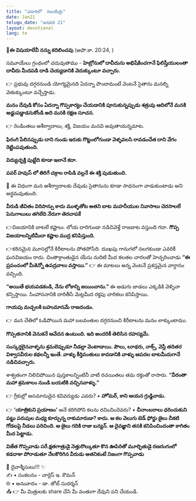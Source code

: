 ```yaml
---
title: "ఎడారిలో  సెలయేర్లు"
date: Jan21
telugu_date: "జనవరి 21"
layout: devotional
lang: te
---
```


**📖ఈ విషయాలేవీ నన్ను కదిలించవు**
 (అపొ.కా. 20:24, )

సమూయేలు గ్రంథంలో చదువుతాము - 
**హెబ్రోనులో దావీదును అభిషేకించగానే ఫిలిష్తీయులంతా దావీదు మీదపడి దాడి చెయ్యడానికి వెదుక్కుంటూ వచ్చారు.**

👉 ప్రభువు దగ్గరనుండి యోగ్యమైనది ఏదన్నా పొందామంటే వెంటనే సైతాను మనల్ని వెతుక్కుంటూ వచ్చేస్తాడు.

**మనం దేవుడి కోసం ఏదన్నా గొప్పకార్యం చేయడానికి పూనుకున్నప్పుడు శత్రువు ఆదిలోనే మనకి అడ్డుపడ్డాడనుకోండి అది మనకి రక్షణ సూచన.**

👉 రెండింతలు ఆశీర్వాదాలు, శక్తి, విజయం మనవి అవుతాయన్నమాట. 

**ఫిరంగి పేలినప్పుడు దాని గుండు ఇరుకు గొట్టంలోగుండా వెళ్ళవలసి రావడంచేత దాని వేగం రెట్టింపవుతుంది.**

 **విద్యుచ్ఛక్తి పుట్టేది కూడా ఇలానే కదా.**

 **పవర్ హవుస్ లో తిరిగే చక్రాల రాపిడి వల్లనే ఈ శక్తి పుడుతుంది.**

🔺 ఈ విధంగా మన ఆశీర్వాదాలకు దేవుడు సైతానును కూడా సాధనంగా వాడుకుంటాడు అని అర్థమవుతుంది.

**వీరుడి జీవితం విరిపాన్పు కాదు**
 **ముళ్ళతోట అతని బాట**
 **మహనీయుల నివాసాలు చెరసాలలే**
 **పెనుగాలులు తగిలేది నేరుగా తెరచాపకే**

👉విజయానికి బాటలే కష్టాలు. లోయ దారిగుండా నడిచివెళ్తే రాజబాట వస్తుంది గదా. 
**గొప్ప విజయాలన్నిటిమీదా కష్టాల ముద్ర కనిపిస్తుంది.** 

👉కఠినమైన మూసల్లోనే కిరీటాలను పోతపోసేది. దుఃఖపు గానుగలో నలగకుండా ఎవరికీ ఘనవిజయం రాదు. చింతాక్రాంతుడైన యేసు నుదిటి మీద కలతల చారలతో హెచ్చరించాడు 
**“ఈ ప్రపంచంలో మీకెన్నో ఉపద్రవాలు వస్తాయి.”**
👉 ఈ మాటలు అన్న వెంటనే ప్రశస్తమైన వాగ్దానం వచ్చింది. 

**“అయితే భయపడకండి, నేను లోకాన్ని జయించాను.”**
 ఈ అడుగు జాడలు ఎక్కడికి వెళ్ళినా కన్పిస్తాయి. సింహాసనానికి దారితీసే మెట్లమీద రక్తపు చారికలు కనిపిస్తాయి.
 
**గాయపు మచ్చలకి బహుమానమే రాజదండం.**

👉 మన చేతిలో ఓడిపోయిన మహా బలవంతుల దగ్గరనుంచి కిరీటాలను మనం లాక్కుంటాము. 

**గొప్పతనానికి వెనుకనే ఆవేదన ఉంటుంది. ఇది అందరికీ తెలిసిన రహస్యమే.** 

**సంస్కర్తలైనవాళ్ళను శ్రమలెప్పుడూ నీడల్లా వెంటాడాయి. పౌలు, లూథరు, నాక్స్, వెస్లీ తదితర విశ్వాసవీరుల కథలన్నీ ఇంతే. వాళ్ళు కీర్తివంతులు కావడానికి వాళ్ళు ఆపదల బాటమీదుగానే నడిచివచ్చారు.**

శాశ్వతంగా నిలిచిపోయిన పుస్తకాలన్నింటినీ వాటి రచయితలు తమ రక్తంతో రాసారు. 
**“వీరంతా మహా శ్రమకాలం నుండి బయటికి వచ్చినవాళ్ళు.”**

👉 గ్రీకుల్లో అసమానుడైన కవివర్యుడు ఎవరు? 
▪ **హోమర్, కాని ఆయన గ్రుడ్డివాడు.**

👉 **‘యాత్రికుని ప్రయాణం'** అనే కరిగిపోని కలను రచించిందెవరు? 
▪ **చీనాంబరాలు ధరించుకుని పట్టు పరుపుల మధ్య కూర్చున్న రాకుమారుడా? కాదు. ఆ కల వెలుగు బెడ్ ఫోర్డు జైలు చీకటి గోడలపై నీడలు పరిచింది. ఆ జైలు గదికి రాజు బన్యన్. ఆ దైవజ్ఞాని తనకి కనిపించిందంతా కాగితం మీద పెట్టాడు.**

**విజేత గొప్పవాడు సరే.క్షతగాత్రుడై నెత్తురొల్కుతూ కొన ఊపిరితో మూర్ఛితుడై రణరంగంలో కడదాకా పోరాడుతూ నేలకొరిగిన వీరుడు అతనికంటే నిజంగా గొప్పవాడు**

<div class="blessing">🙏 <span class="bless-text">దైవాశ్శీసులు!!!</span> ✨</div>

<div class="credit">✍️ <span class="credit-text">▪ సంకలనం - చార్లెస్ ఇ. కౌమన్</span></div>
<div class="credit">🌐 <span class="credit-text">▪ అనువాదం - డా. జోబ్ సుదర్శన్</span></div>


<div class="share">📤 👉 <span class="share-text">మీ మిత్రులకు share చేసి మీ వంతుగా దేవుని పని చేయండి.</span></div>
